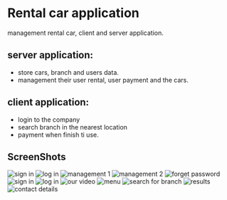 
# Rental car application

management rental car, client and server application.
	
## server application:
* store cars, branch and users data.
* management their user rental, user payment and the cars.
			
## client application:
* login to the company
* search branch in the nearest location
* payment when finish ti use.
		
## ScreenShots
![sign in](screenshot/loginscreen_server.png "sign in")
![log in](screenshot/flow_s_2.png "log in")
![management 1](screenshot/managescreen_server.png "management 1")
![management 2](screenshot/flow_s_1.png "management 2")
![forget password](screenshot/flow_s_3.png "forget password")
![sign in](screenshot/flow_c_1.png "sign in")
![log in](screenshot/flow_c_2.png "log in")
![our video](screenshot/flow_c_3.png "our video")
![menu](screenshot/flow_c_4.png "menu")
![search for branch](screenshot/flow_c_7.png "search for branch")
![results](screenshot/flow_c_8.png "results")
![contact details](screenshot/flow_c_5.png "contact details")



	

	
	
	
	